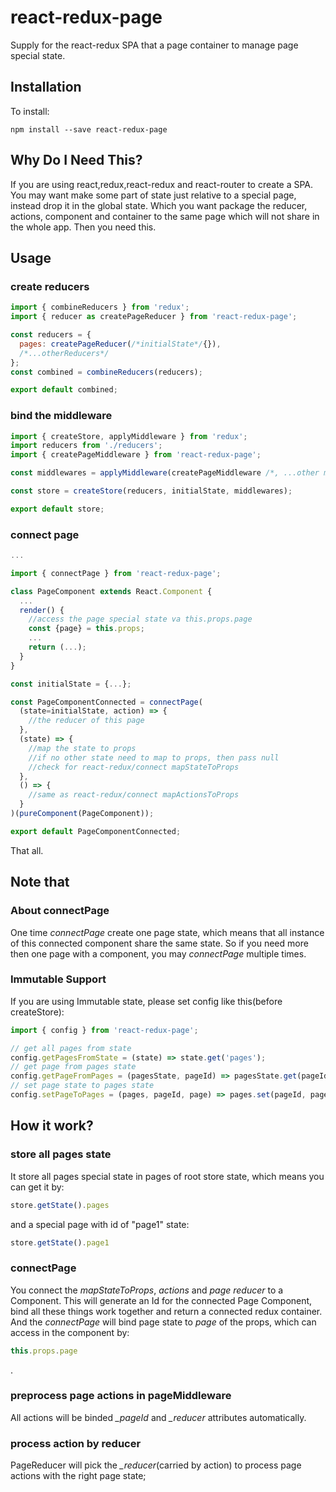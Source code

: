 # react-redux-page
Supply for the react-redux SPA that a page container to manage page special state.

## Installation
To install:
```shell
npm install --save react-redux-page
```

## Why Do I Need This?
If you are using react,redux,react-redux and react-router to create a SPA.
You may want make some part of state just relative to a special page, instead drop it in the global state.
Which you want package the reducer, actions, component and container to the same page which will not share in the whole app.
Then you need this.


## Usage
### create reducers
```js
import { combineReducers } from 'redux';
import { reducer as createPageReducer } from 'react-redux-page';

const reducers = {
  pages: createPageReducer(/*initialState*/{}),
  /*...otherReducers*/
};
const combined = combineReducers(reducers);

export default combined;
```

### bind the middleware
```js
import { createStore, applyMiddleware } from 'redux';
import reducers from './reducers';
import { createPageMiddleware } from 'react-redux-page';

const middlewares = applyMiddleware(createPageMiddleware /*, ...other middlewares*/);

const store = createStore(reducers, initialState, middlewares);

export default store;
```

### connect page
```js
...

import { connectPage } from 'react-redux-page';

class PageComponent extends React.Component {
  ...
  render() {
    //access the page special state va this.props.page
    const {page} = this.props;
    ...
    return (...);
  }
}

const initialState = {...};

const PageComponentConnected = connectPage(
  (state=initialState, action) => {
    //the reducer of this page
  },
  (state) => {
    //map the state to props
    //if no other state need to map to props, then pass null
    //check for react-redux/connect mapStateToProps
  },
  () => {
    //same as react-redux/connect mapActionsToProps
  }
)(pureComponent(PageComponent));

export default PageComponentConnected;
```

That all.

## Note that
### About connectPage
One time *connectPage* create one page state, which means that all instance of this connected component share the same state.
So if you need more then one page with a component, you may *connectPage* multiple times.

### Immutable Support
If you are using Immutable state, please set config like this(before createStore):
```js
import { config } from 'react-redux-page';

// get all pages from state
config.getPagesFromState = (state) => state.get('pages');
// get page from pages state
config.getPageFromPages = (pagesState, pageId) => pagesState.get(pageId);
// set page state to pages state
config.setPageToPages = (pages, pageId, page) => pages.set(pageId, page);
```

## How it work?
### store all pages state
It store all pages special state in pages of root store state, which means you can get it by:
```js
store.getState().pages
```
and a special page with id of "page1" state:
```js
store.getState().page1
```

### connectPage
You connect the *mapStateToProps*, *actions* and *page reducer* to a Component.
This will generate an Id for the connected Page Component, bind all these things work together and return a connected redux container.
And the *connectPage* will bind page state to *page* of the props, which can access in the component by:
```js
this.props.page
```
.

### preprocess page actions in pageMiddleware
All actions will be binded *_pageId* and *_reducer* attributes automatically.

### process action by reducer
PageReducer will pick the *_reducer*(carried by action) to process page actions with the right page state;
